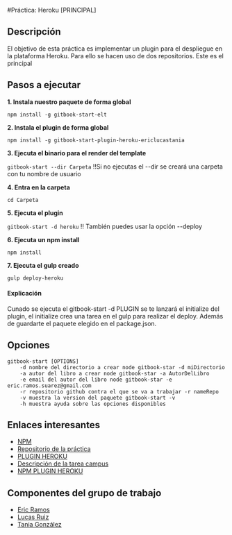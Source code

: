 #Práctica: Heroku [PRINCIPAL]


## Descripción

El objetivo de esta práctica es implementar un plugin para el despliegue en la plataforma Heroku. Para ello se hacen uso de dos repositorios.
Este es el principal


## Pasos a ejecutar 

**1. Instala nuestro paquete de forma global**

```npm install -g gitbook-start-elt```

**2. Instala el plugin de forma global**

```npm install -g gitbook-start-plugin-heroku-ericlucastania```

**3. Ejecuta el binario para el render del template**

```gitbook-start --dir Carpeta``` !!Si no ejecutas el --dir se creará una carpeta con tu nombre de usuario

**4. Entra en la carpeta**

 ```cd Carpeta```

**5. Ejecuta el plugin**

```gitbook-start -d heroku``` !! También puedes usar la opción --deploy

**6. Ejecuta un npm install**

```npm install```


**7. Ejecuta el gulp creado**


```gulp deploy-heroku```

#### Explicación

Cunado se ejecuta el gitbook-start -d PLUGIN se te lanzará el initialize del plugin,
el initialize crea una tarea en el gulp para realizar el deploy. Además de guardarte el paquete
elegido en el package.json.

## Opciones

    gitbook-start [OPTIONS]
        -d nombre del directorio a crear node gitbook-star -d miDirectorio
        -a autor del libro a crear node gitbook-star -a AutorDelLibro
        -e email del autor del libro node gitbook-star -e eric.ramos.suarez@gmail.com
        -r repositorio github contra el que se va a trabajar -r nameRepo
        -v muestra la version del paquete gitbook-start -v
        -h muestra ayuda sobre las opciones disponibles




## Enlaces interesantes 
 
* [NPM](https://www.npmjs.com/package/gitbook-start-elt)
* [Repositorio de la práctica](https://github.com/ULL-ESIT-SYTW-1617/practica-plugins-heroku-ericlucastania)
* [PLUGIN HEROKU](https://github.com/ULL-ESIT-SYTW-1617/gitbook-start-heroku-ericlucastania.git)
* [Descripción de la tarea campus](https://casianorodriguezleon.gitbooks.io/ull-esit-1617/content/practicas/practicaplugin2.html)
* [NPM PLUGIN HEROKU](https://www.npmjs.com/package/gitbook-start-plugin-heroku-ericlucastania)

## Componentes del grupo de trabajo

* [Eric Ramos](https://github.com/alu0100786330)
* [Lucas Ruiz](https://github.com/alu0100785265)
* [Tania González](https://github.com/tania77)


